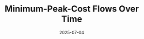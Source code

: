 ---
title: "Minimum-Peak-Cost Flows Over Time"
collection: publications
category: manuscripts
permalink: /publication/2025-07-04-Minimum-peak-cost-flows-over-time
excerpt: 'Peak cost is a novel objective for flows over time that describes the amount of workforce necessary to run a system. We focus on minimizing peak costs in the context of maximum temporally repeated flows and formulate the corresponding MPC-MTRF problem. First, we discuss the limitations that emerge when restricting the solution space to integral temporally repeated flows, which is motivated by practical applications. We show that, in general, MPC-MTRF has an integrality gap of $$\Omega(\sqrt{n})$$
 and an arbitrarily bad approximation ratio compared to general flows over time. We proceed with a complexity analysis for MPC-MTRF and show that both the decision version and the optimization version of integral MPC-MTRF are strongly NP-hard, even under strong restrictions. On the positive side, we identify two special cases that are solvable in polynomial time: unit-cost series-parallel networks and networks with time horizon at least twice as long as the longest path in the network with respect to the transit time. Moreover, in both cases, we provide an explicit algorithm that constructs an integral optimal solution.'
date: 2025-07-04
venue: 'Networks'
paperurl: 'https://doi.org/10.1002/net.70001'
bibtexurl: '/files/2025-07-04-Minimum-peak-cost-flows-over-time.bib'
citation: 'Mariia Anapolska, Emma Ahrens, Christina Büsing, Felix Engelhardt, Timo Gersing, Corinna Mathwieser, Sabrina Schmitz, Sophia Wrede:
&quot;Minimum-PeakCost Flows Over Time.&quot; <i>Networks</i> 2025'
---